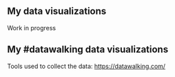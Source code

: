 ## My data visualizations <br>
Work in progress

## My #datawalking data visualizations <br>
Tools used to collect the data: https://datawalking.com/
